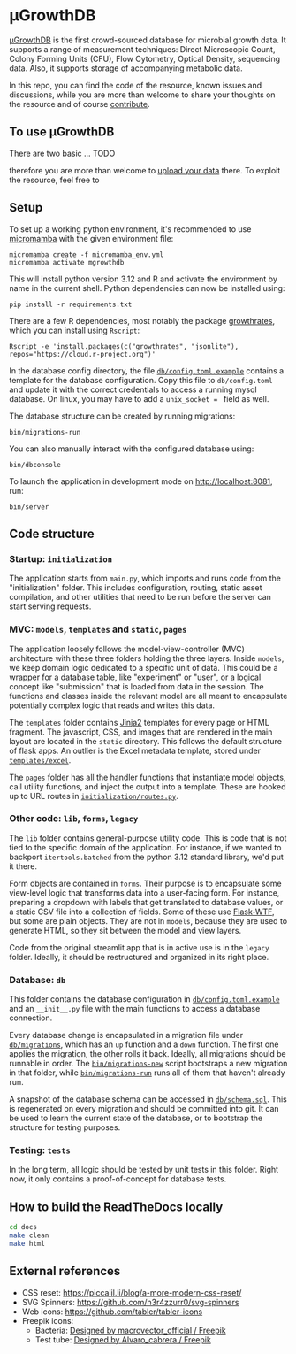 # μGrowthDB

[μGrowthDB](https://mgrowthdb.gbiomed.kuleuven.be) is the first crowd-sourced database for microbial growth data. It supports a range of measurement techniques: Direct Microscopic Count, Colony Forming Units (CFU), Flow Cytometry, Optical Density, sequencing data. Also, it supports storage of accompanying metabolic data.

In this repo, you can find the code of the resource, known issues and discussions, while you are more than welcome to share your thoughts on the resource and of course [contribute](./contributing/index.md).

## To use μGrowthDB

There are two basic ... TODO

therefore you are more than welcome to [upload your data](https://bacterial-growth.readthedocs.io/en/latest/submission/upload.html) there.
To exploit the resource, feel free to

## Setup

To set up a working python environment, it's recommended to use [micromamba](https://mamba.readthedocs.io/en/latest/installation/micromamba-installation.html) with the given environment file:

```
micromamba create -f micromamba_env.yml
micromamba activate mgrowthdb
```

This will install python version 3.12 and R and activate the environment by name in the current shell. Python dependencies can now be installed using:

```
pip install -r requirements.txt
```

There are a few R dependencies, most notably the package [growthrates](https://cran.r-project.org/package=growthrates), which you can install using `Rscript`:

```
Rscript -e 'install.packages(c("growthrates", "jsonlite"), repos="https://cloud.r-project.org")'
```

In the database config directory, the file [`db/config.toml.example`](db/config.toml.example) contains a template for the database configuration. Copy this file to `db/config.toml` and update it with the correct credentials to access a running mysql database. On linux, you may have to add a `unix_socket = ` field as well.

The database structure can be created by running migrations:

```
bin/migrations-run
```

You can also manually interact with the configured database using:

```
bin/dbconsole
```

To launch the application in development mode on <http://localhost:8081>, run:

```
bin/server
```

## Code structure

### Startup: `initialization`

The application starts from `main.py`, which imports and runs code from the "initialization" folder. This includes configuration, routing, static asset compilation, and other utilities that need to be run before the server can start serving requests.

### MVC: `models`, `templates` and `static`, `pages`

The application loosely follows the model-view-controller (MVC) architecture with these three folders holding the three layers. Inside `models`, we keep domain logic dedicated to a specific unit of data. This could be a wrapper for a database table, like "experiment" or "user", or a logical concept like "submission" that is loaded from data in the session. The functions and classes inside the relevant model are all meant to encapsulate potentially complex logic that reads and writes this data.

The `templates` folder contains [Jinja2](https://jinja.palletsprojects.com/en/stable/) templates for every page or HTML fragment. The javascript, CSS, and images that are rendered in the main layout are located in the `static` directory. This follows the default structure of flask apps. An outlier is the Excel metadata template, stored under [`templates/excel`](templates/excel/).

The `pages` folder has all the handler functions that instantiate model objects, call utility functions, and inject the output into a template. These are hooked up to URL routes in [`initialization/routes.py`](initialization/routes.py).

### Other code: `lib`, `forms`, `legacy`

The `lib` folder contains general-purpose utility code. This is code that is not tied to the specific domain of the application. For instance, if we wanted to backport `itertools.batched` from the python 3.12 standard library, we'd put it there.

Form objects are contained in `forms`. Their purpose is to encapsulate some view-level logic that transforms data into a user-facing form. For instance, preparing a dropdown with labels that get translated to database values, or a static CSV file into a collection of fields. Some of these use [Flask-WTF](https://flask-wtf.readthedocs.io/en/0.15.x/), but some are plain objects. They are not in `models`, because they are used to generate HTML, so they sit between the model and view layers.

Code from the original streamlit app that is in active use is in the `legacy` folder. Ideally, it should be restructured and organized in its right place.

### Database: `db`

This folder contains the database configuration in [`db/config.toml.example`](db/config.toml.example) and an `__init__.py` file with the main functions to access a database connection.

Every database change is encapsulated in a migration file under [`db/migrations`](db/migrations), which has an `up` function and a `down` function. The first one applies the migration, the other rolls it back. Ideally, all migrations should be runnable in order. The [`bin/migrations-new`](bin/migrations-new) script bootstraps a new migration in that folder, while [`bin/migrations-run`](bin/migrations-run) runs all of them that haven't already run.

A snapshot of the database schema can be accessed in [`db/schema.sql`](db/schema.sql). This is regenerated on every migration and should be committed into git. It can be used to learn the current state of the database, or to bootstrap the structure for testing purposes.

### Testing: `tests`

In the long term, all logic should be tested by unit tests in this folder. Right now, it only contains a proof-of-concept for database tests.

## How to build the ReadTheDocs locally

```bash
cd docs
make clean
make html
```

## External references


- CSS reset: <https://piccalil.li/blog/a-more-modern-css-reset/>
- SVG Spinners: <https://github.com/n3r4zzurr0/svg-spinners>
- Web icons: <https://github.com/tabler/tabler-icons>
- Freepik icons:
    - Bacteria: <a href="http://www.freepik.com">Designed by macrovector_official / Freepik</a>
    - Test tube: <a href="http://www.freepik.com">Designed by Alvaro_cabrera / Freepik</a>
